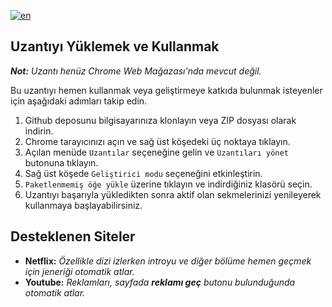 [![en](https://img.shields.io/badge/lang-en-red.svg)](https://github.com/emirhansirkeci/skip-it/blob/main/README.md)

## Uzantıyı Yüklemek ve Kullanmak

_**Not:** Uzantı henüz Chrome Web Mağazası'nda mevcut değil._

Bu uzantıyı hemen kullanmak veya geliştirmeye katkıda bulunmak isteyenler için aşağıdaki adımları takip edin.

1. Github deposunu bilgisayarınıza klonlayın veya ZIP dosyası olarak indirin.
2. Chrome tarayıcınızı açın ve sağ üst köşedeki üç noktaya tıklayın.
3. Açılan menüde `Uzantılar` seçeneğine gelin ve `Uzantıları yönet` butonuna tıklayın.
4. Sağ üst köşede `Geliştirici modu` seçeneğini etkinleştirin.
5. `Paketlenmemiş öğe yükle` üzerine tıklayın ve indirdiğiniz klasörü seçin.
6. Uzantıyı başarıyla yükledikten sonra aktif olan sekmelerinizi yenileyerek kullanmaya başlayabilirsiniz.

## Desteklenen Siteler

- **Netflix:**
  _Özellikle dizi izlerken introyu ve diğer bölüme hemen geçmek için jeneriği otomatik atlar._
- **Youtube:**
  _Reklamları, sayfada **reklamı geç** butonu bulunduğunda otomatik atlar._
